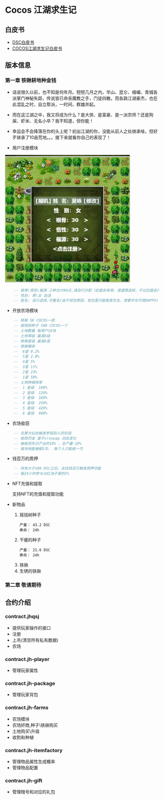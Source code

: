 # Cocos 江湖求生记
## 白皮书
* [DSC白皮书](/whitepaper.md)
* [COCOS江湖求生记白皮书](/gamepaper.md)
## 版本信息
### 第一章 铁锹耕地种金钱
- 话说很久以前，也不知是何年月。短短几月之内，华山、昆仑、峨嵋、青城各派掌门神秘失踪，传说皆已命丧魔教之手，门徒四散。而各路江湖豪杰，也在此混乱之时，自立帮派，一时间，群雄并起。
- 而在这江湖之中，我又将成为什么？是大侠、是富豪、是一派宗师？还是狗屎、虾米、无名小卒？我不知道，但你能！
- 幸运会不会降落在你的头上呢？初出江湖的你，没能从前人之处继承啥，但好歹继承了10亩荒地。。。接下来就看你自己的表现了！

- 用户注册模块

![注册界面](/image/0.png?raw=true)
```lua
    -- 根骨\悟性\福源 三种合计90点,请自行分配（后面会有用，请谨慎选择，不过后面会开放洗点功能）
    -- 性别: 男\女 自选
    -- 姓名: 自行选择,可重名(由于钱包原因，钱包里只能取英文名，想要中文可用DAPPX) 
```
- 开放农场模块
```lua
    -- 铁锹 5K COCOS一把
    -- 摇钱树种子 500 COCOS一个
    -- 土地数量 每用户10块
    -- 土地等级 最高6级
    -- 铁锹星级 最高6星
    -- 铁锹概率
    --  6星 0.2%
    --  5星 2.8%
    --  4星 5%
    --  3星 11%
    --  2星 23%
    --  1星 58%
    -- 土地种植效率
    --  1 星级  100%
    --  2 星级  120%
    --  3 星级  160%
    --  4 星级  250%
    --  5 星级  420%
    --  6 星级  800%
```
- 农场偷窃

```lua
    -- 去黄大仙处触发参观别人的农田
    -- 偷窃罚金 基于croswap 动态变化
    -- 被偷损失已产出的10% ，总产量-10%
    -- 每块地能被偷5次， 每个人只能偷一次
```

- 钱百万的质押
```lua
    -- 持有大于100 DSC之后，去找钱百万触发质押功能
    -- 每24小时参与分红池子里的1%
```
- NFT充值和提取

    支持NFT的充值和提取功能

- 新物品

    1. 摇钱树种子
        ```
        产量： 43.2 DSC
        寿命： 24h
        ```
    2. 干瘪的种子
        ```
        产量： 21.6 DSC
        寿命： 24h
        ```
    3. 铁锹
    4. 生锈的铁锹

### 第二章 敬请期待
## 合约介绍
### contract.jhqsj
- 提供玩家操作的接口
- 注册
- 上吊(清空所有私有数据)
- 农场
### contract.jh-player
- 管理玩家属性
### contract.jh-package
- 管理玩家背包
### contract.jh-farms
- 农场模块
- 农场奸商,种子\铁锹购买
- 土地购买\升级
- 收割和种植
### contract.jh-itemfactory
- 管理物品属性生成概率
- 管理物品配置
### contract.jh-gift
- 管理暗号和对应的礼包
